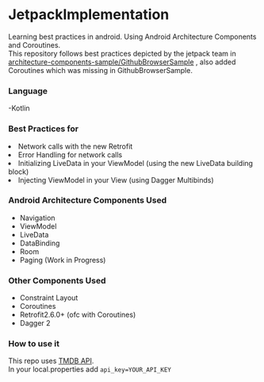 # JetpackImplementation
Learning best practices in android. Using Android Architecture Components and Coroutines.
<br>This repository follows best practices depicted by the jetpack team in [architecture-components-sample/GithubBrowserSample](https://github.com/android/architecture-components-samples/tree/master/GithubBrowserSample/) , also added Coroutines which was missing in GithubBrowserSample.

<h3>Language</h3> 
-Kotlin

<h3>Best Practices for</h3>
  <li>Network calls with the new Retrofit</li>
  <li>Error Handling for network calls</li>
  <li>Initializing LiveData in your ViewModel (using the new LiveData building block)</li>
  <li>Injecting ViewModel in your View (using Dagger Multibinds)</li>

<h3>Android Architecture Components Used</h3>
<ul>
  <li>Navigation</li>
  <li>ViewModel</li>
  <li>LiveData</li>
  <li>DataBinding</li>
  <li>Room</li>
  <li>Paging (Work in Progress)</li>
</ul>
<h3>Other Components Used</h3>
<ul>
  <li>Constraint Layout</li>
  <li>Coroutines</li>
  <li>Retrofit2.6.0+ (ofc with Coroutines)</li>
  <li>Dagger 2</li>
</ul>
<h3>How to use it</h3>
This repo uses <a href="https://developers.themoviedb.org/3/getting-started/introduction">TMDB API</a>.
<br>In your local.properties add 
<code>api_key=YOUR_API_KEY</code>







